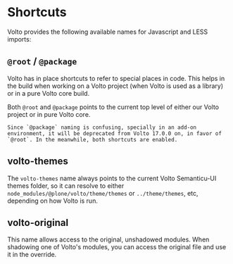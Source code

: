# Shortcuts

Volto provides the following available names for Javascript and LESS imports:

## `@root` / `@package`

Volto has in place shortcuts to refer to special places in code. This helps in the build when working on a Volto project (when Volto is used as a library) or in a pure Volto core build.

Both `@root` and `@package` points to the current top level of either our Volto project or in pure Volto core.

```{deprecated} Volto 17.0.0
Since `@package` naming is confusing, specially in an add-on environment, it will be deprecated from Volto 17.0.0 on, in favor of `@root`. In the meanwhile, both shortcuts are enabled.
```

## volto-themes

The `volto-themes` name always points to the current Volto Semanticu-UI themes folder, so it can resolve to either `node_modules/@plone/volto/theme/themes` or `../theme/themes`, etc, depending on how Volto is run.

## volto-original

This name allows access to the original, unshadowed modules. When shadowing one
of Volto's modules, you can access the original file and use it in the
override.
